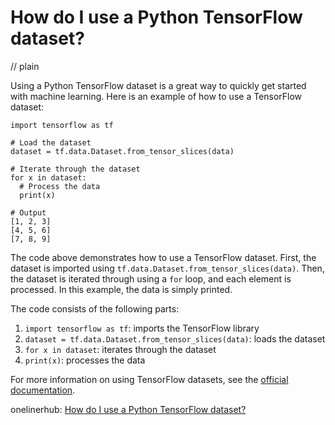 # How do I use a Python TensorFlow dataset?
// plain

Using a Python TensorFlow dataset is a great way to quickly get started with machine learning. Here is an example of how to use a TensorFlow dataset:

```
import tensorflow as tf

# Load the dataset
dataset = tf.data.Dataset.from_tensor_slices(data)

# Iterate through the dataset
for x in dataset:
  # Process the data
  print(x)

# Output
[1, 2, 3]
[4, 5, 6]
[7, 8, 9]
```

The code above demonstrates how to use a TensorFlow dataset. First, the dataset is imported using `tf.data.Dataset.from_tensor_slices(data)`. Then, the dataset is iterated through using a `for` loop, and each element is processed. In this example, the data is simply printed.

The code consists of the following parts:

1. `import tensorflow as tf`: imports the TensorFlow library
2. `dataset = tf.data.Dataset.from_tensor_slices(data)`: loads the dataset
3. `for x in dataset`: iterates through the dataset
4. `print(x)`: processes the data

For more information on using TensorFlow datasets, see the [official documentation](https://www.tensorflow.org/api_docs/python/tf/data/Dataset).

onelinerhub: [How do I use a Python TensorFlow dataset?](https://onelinerhub.com/python-tensorflow/how-do-i-use-a-python-tensorflow-dataset)
